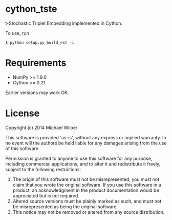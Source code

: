 cython_tste
===========

t-Stochastic Triplet Embedding implemented in Cython.

To use, run

    $ python setup.py build_ext -i

Requirements
============
- NumPy >= 1.9.0
- Cython >= 0.21

Earlier versions may work OK.

License
=======

Copyright (c) 2014 Michael Wilber

This software is provided 'as-is', without any express or implied
warranty. In no event will the authors be held liable for any damages
arising from the use of this software.

Permission is granted to anyone to use this software for any purpose,
including commercial applications, and to alter it and redistribute it
freely, subject to the following restrictions:

1. The origin of this software must not be misrepresented; you must not
   claim that you wrote the original software. If you use this software
   in a product, an acknowledgment in the product documentation would be
   appreciated but is not required.
2. Altered source versions must be plainly marked as such, and must not be
   misrepresented as being the original software.
3. This notice may not be removed or altered from any source distribution.
